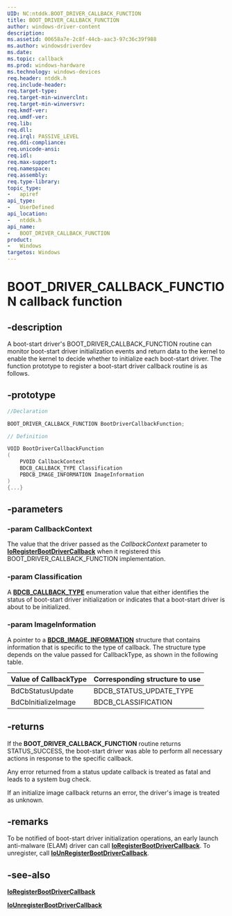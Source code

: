 ```yaml
---
UID: NC:ntddk.BOOT_DRIVER_CALLBACK_FUNCTION
title: BOOT_DRIVER_CALLBACK_FUNCTION
author: windows-driver-content
description: 
ms.assetid: 00658a7e-2c8f-44cb-aac3-97c36c39f988
ms.author: windowsdriverdev
ms.date: 
ms.topic: callback
ms.prod: windows-hardware
ms.technology: windows-devices
req.header: ntddk.h
req.include-header:
req.target-type:
req.target-min-winverclnt:
req.target-min-winversvr:
req.kmdf-ver:
req.umdf-ver:
req.lib:
req.dll:
req.irql: PASSIVE_LEVEL
req.ddi-compliance:
req.unicode-ansi:
req.idl:
req.max-support:
req.namespace:
req.assembly:
req.type-library: 
topic_type: 
-	apiref
api_type: 
-	UserDefined
api_location: 
-	ntddk.h
api_name: 
-	BOOT_DRIVER_CALLBACK_FUNCTION
product:
-	Windows
targetos: Windows
---
```


# BOOT_DRIVER_CALLBACK_FUNCTION callback function

## -description

A boot-start driver's BOOT_DRIVER_CALLBACK_FUNCTION routine can monitor boot-start driver initialization events and return data to the kernel to enable the kernel to decide whether to initialize each boot-start driver. The function prototype to register a boot-start driver callback routine is as follows.

## -prototype

```cpp
//Declaration

BOOT_DRIVER_CALLBACK_FUNCTION BootDriverCallbackFunction; 

// Definition

VOID BootDriverCallbackFunction 
(
	PVOID CallbackContext
	BDCB_CALLBACK_TYPE Classification
	PBDCB_IMAGE_INFORMATION ImageInformation
)
{...}

```

## -parameters

### -param CallbackContext
The value that the driver passed as the _CallbackContext_ parameter to [**IoRegisterBootDriverCallback**](nf-ntddk-ioregisterbootdrivercallback.md) when it registered this BOOT_DRIVER_CALLBACK_FUNCTION implementation.

### -param Classification
A [**BDCB_CALLBACK_TYPE**](ne-ntddk-_bdcb_callback_type.md) enumeration value that either identifies the status of boot-start driver initialization or indicates that a boot-start driver is about to be initialized.

### -param ImageInformation
A pointer to a [**BDCB_IMAGE_INFORMATION**](ns-ntddk-_bdcb_image_information.md) structure that contains information that is specific to the type of callback. The structure type depends on the value passed for CallbackType, as shown in the following table.

| Value of CallbackType | Corresponding structure to use |
| --------------------- | ------------------------------ |
| BdCbStatusUpdate      | BDCB_STATUS_UPDATE_TYPE        |
| BdCbInitializeImage   | BDCB_CLASSIFICATION            |
 



## -returns

If the **BOOT_DRIVER_CALLBACK_FUNCTION** routine returns STATUS_SUCCESS, the boot-start driver was able to perform all necessary actions in response to the specific callback.

Any error returned from a status update callback is treated as fatal and leads to a system bug check.

If an initialize image callback returns an error, the driver's image is treated as unknown.


## -remarks

To be notified of boot-start driver initialization operations, an early launch anti-malware (ELAM) driver can call [**IoRegisterBootDriverCallback**](nf-ntddk-ioregisterbootdrivercallback.md). To unregister, call [**IoUnRegisterBootDriverCallback**](nf-ntddk-iounregisterbootdrivercallback.md).


## -see-also
[**IoRegisterBootDriverCallback**](nf-ntddk-ioregisterbootdrivercallback.md)

[**IoUnregisterBootDriverCallback**](nf-ntddk-iounregisterbootdrivercallback.md)
